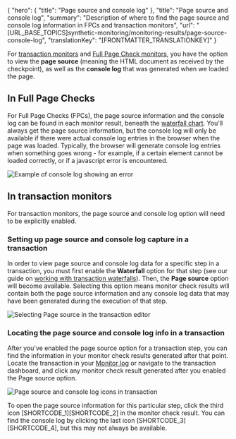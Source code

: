 {
  "hero": {
    "title": "Page source and console log"
  },
  "title": "Page source and console log",
  "summary": "Description of where to find the page source and console log information in FPCs and transaction monitors",
  "url": "[URL_BASE_TOPICS]synthetic-monitoring/monitoring-results/page-source-console-log",
  "translationKey": "[FRONTMATTER_TRANSLATIONKEY]"
}

For [transaction monitors]([LINK_URL_1]) and [Full Page Check monitors]([LINK_URL_2]), you have the option to view the **page source** (meaning the HTML document as received by the checkpoint), as well as the **console log** that was generated when we loaded the page. 


## In Full Page Checks

For Full Page Checks (FPCs), the page source information and the console log can be found in each monitor result, beneath the [waterfall chart]([LINK_URL_3]). You'll always get the page source information, but the console log will only be available if there were actual console log entries in the browser when the page was loaded. Typically, the browser will generate console log entries when something goes wrong - for example, if a certain element cannot be loaded correctly, or if a javascript error is encountered. 

![Example of console log showing an error]([LINK_URL_4])

## In transaction monitors

For transaction monitors, the page source and console log option will need to be explicitly enabled. 
### Setting up page source and console log capture in a transaction

In order to view page source and console log data for a specific step in a transaction, you must first enable the **Waterfall** option for that step (see our guide on [working with transaction waterfalls]([LINK_URL_5])). Then, the **Page source** option will become available. Selecting this option means monitor check results will contain both the page source information and any console log data that may have been generated during the execution of that step. 

![Selecting Page source in the transaction editor]([LINK_URL_6])

### Locating the page source and console log info in a transaction

After you've enabled the page source option for a transaction step, you can find the information in your monitor check results generated after that point. Locate the transaction in your [Monitor log]([LINK_URL_7]) or navigate to the transaction dashboard, and click any monitor check result generated after you enabled the Page source option. 


![Page source and console log icons in transaction]([LINK_URL_8])

To open the page source information for this particular step, click the third icon [SHORTCODE_1][SHORTCODE_2] in the monitor check result. You can find the console log by clicking the last icon [SHORTCODE_3][SHORTCODE_4], but this may not always be available.

